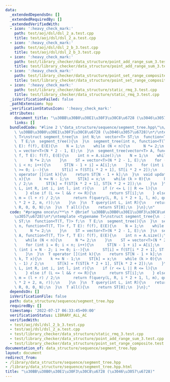 ```yaml
---
data:
  _extendedDependsOn: []
  _extendedRequiredBy: []
  _extendedVerifiedWith:
  - icon: ':heavy_check_mark:'
    path: test/aoj/dsl/dsl_2_a.test.cpp
    title: test/aoj/dsl/dsl_2_a.test.cpp
  - icon: ':heavy_check_mark:'
    path: test/aoj/dsl/dsl_2_b_3.test.cpp
    title: test/aoj/dsl/dsl_2_b_3.test.cpp
  - icon: ':heavy_check_mark:'
    path: test/library_checker/data_structure/point_add_range_sum_3.test.cpp
    title: test/library_checker/data_structure/point_add_range_sum_3.test.cpp
  - icon: ':heavy_check_mark:'
    path: test/library_checker/data_structure/point_set_range_composite.test.cpp
    title: test/library_checker/data_structure/point_set_range_composite.test.cpp
  - icon: ':heavy_check_mark:'
    path: test/library_checker/data_structure/static_rmq_3.test.cpp
    title: test/library_checker/data_structure/static_rmq_3.test.cpp
  _isVerificationFailed: false
  _pathExtension: hpp
  _verificationStatusIcon: ':heavy_check_mark:'
  attributes:
    document_title: "\u30BB\u30B0\u30E1\u30F3\u30C8\u6728 (\u3046\u3057\u6728)"
    links: []
  bundledCode: "#line 2 \"data_structure/sequence/segment_tree.hpp\"\n/**\n * @brief\
    \ \u30BB\u30B0\u30E1\u30F3\u30C8\u6728 (\u3046\u3057\u6728)\n*/\ntemplate <typename\
    \ T>\nstruct segment_tree{\n  int N;\n  vector<T> ST;\n  function<T(T, T)> f;\n\
    \  T E;\n  segment_tree(){\n  }\n  segment_tree(int n, function<T(T, T)> f, T\
    \ E): f(f), E(E){\n    N = 1;\n    while (N < n){\n      N *= 2;\n    }\n    ST\
    \ = vector<T>(N * 2 - 1, E);\n  }\n  segment_tree(vector<T> A, function<T(T, T)>\
    \ f, T E): f(f), E(E){\n    int n = A.size();\n    N = 1;\n    while (N < n){\n\
    \      N *= 2;\n    }\n    ST = vector<T>(N * 2 - 1, E);\n    for (int i = 0;\
    \ i < n; i++){\n      ST[N - 1 + i] = A[i];\n    }\n    for (int i = N - 2; i\
    \ >= 0; i--){\n      ST[i] = f(ST[i * 2 + 1], ST[i * 2 + 2]);\n    }\n  }\n  T\
    \ operator [](int k){\n    return ST[N - 1 + k];\n  }\n  void update(int k, T\
    \ x){\n    k += N - 1;\n    ST[k] = x;\n    while (k > 0){\n      k = (k - 1)\
    \ / 2;\n      ST[k] = f(ST[k * 2 + 1], ST[k * 2 + 2]);\n    }\n  }\n  T query(int\
    \ L, int R, int i, int l, int r){\n    if (r <= L || R <= l){\n      return E;\n\
    \    } else if (L <= l && r <= R){\n      return ST[i];\n    } else {\n      int\
    \ m = (l + r) / 2;\n      return f(query(L, R, i * 2 + 1, l, m), query(L, R, i\
    \ * 2 + 2, m, r));\n    }\n  }\n  T query(int L, int R){\n    return query(L,\
    \ R, 0, 0, N);\n  }\n  T all(){\n    return ST[0];\n  }\n};\n"
  code: "#pragma once\n/**\n * @brief \u30BB\u30B0\u30E1\u30F3\u30C8\u6728 (\u3046\
    \u3057\u6728)\n*/\ntemplate <typename T>\nstruct segment_tree{\n  int N;\n  vector<T>\
    \ ST;\n  function<T(T, T)> f;\n  T E;\n  segment_tree(){\n  }\n  segment_tree(int\
    \ n, function<T(T, T)> f, T E): f(f), E(E){\n    N = 1;\n    while (N < n){\n\
    \      N *= 2;\n    }\n    ST = vector<T>(N * 2 - 1, E);\n  }\n  segment_tree(vector<T>\
    \ A, function<T(T, T)> f, T E): f(f), E(E){\n    int n = A.size();\n    N = 1;\n\
    \    while (N < n){\n      N *= 2;\n    }\n    ST = vector<T>(N * 2 - 1, E);\n\
    \    for (int i = 0; i < n; i++){\n      ST[N - 1 + i] = A[i];\n    }\n    for\
    \ (int i = N - 2; i >= 0; i--){\n      ST[i] = f(ST[i * 2 + 1], ST[i * 2 + 2]);\n\
    \    }\n  }\n  T operator [](int k){\n    return ST[N - 1 + k];\n  }\n  void update(int\
    \ k, T x){\n    k += N - 1;\n    ST[k] = x;\n    while (k > 0){\n      k = (k\
    \ - 1) / 2;\n      ST[k] = f(ST[k * 2 + 1], ST[k * 2 + 2]);\n    }\n  }\n  T query(int\
    \ L, int R, int i, int l, int r){\n    if (r <= L || R <= l){\n      return E;\n\
    \    } else if (L <= l && r <= R){\n      return ST[i];\n    } else {\n      int\
    \ m = (l + r) / 2;\n      return f(query(L, R, i * 2 + 1, l, m), query(L, R, i\
    \ * 2 + 2, m, r));\n    }\n  }\n  T query(int L, int R){\n    return query(L,\
    \ R, 0, 0, N);\n  }\n  T all(){\n    return ST[0];\n  }\n};"
  dependsOn: []
  isVerificationFile: false
  path: data_structure/sequence/segment_tree.hpp
  requiredBy: []
  timestamp: '2022-07-17 06:33:45+09:00'
  verificationStatus: LIBRARY_ALL_AC
  verifiedWith:
  - test/aoj/dsl/dsl_2_b_3.test.cpp
  - test/aoj/dsl/dsl_2_a.test.cpp
  - test/library_checker/data_structure/static_rmq_3.test.cpp
  - test/library_checker/data_structure/point_add_range_sum_3.test.cpp
  - test/library_checker/data_structure/point_set_range_composite.test.cpp
documentation_of: data_structure/sequence/segment_tree.hpp
layout: document
redirect_from:
- /library/data_structure/sequence/segment_tree.hpp
- /library/data_structure/sequence/segment_tree.hpp.html
title: "\u30BB\u30B0\u30E1\u30F3\u30C8\u6728 (\u3046\u3057\u6728)"
---
```

